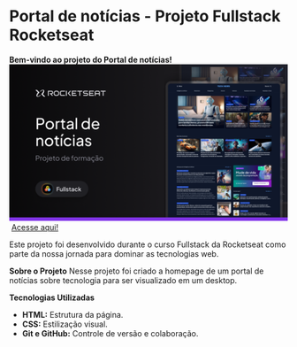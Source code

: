 # Portal de notícias - Projeto Fullstack Rocketseat

**Bem-vindo ao projeto do Portal de notícias!**
![Minha página de receita](/assets/Thumbnail.png) ️
[Acesse aqui!](https://fabianogomes01.github.io/Portal-de-noticias/)

Este projeto foi desenvolvido durante o curso Fullstack da Rocketseat como parte da nossa jornada para dominar as tecnologias web. 

**Sobre o Projeto**
Nesse projeto foi criado a homepage de um portal de notícias sobre tecnologia para ser visualizado em um desktop. 

**Tecnologias Utilizadas**
* **HTML:** Estrutura da página.
* **CSS:** Estilização visual.
* **Git e GitHub:** Controle de versão e colaboração.